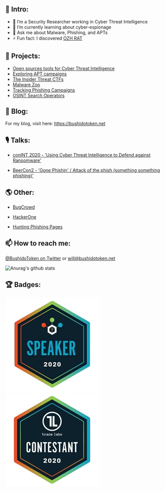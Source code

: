 ## 👋 Intro:

- 🔭 I’m a Security Researcher working in Cyber Threat Intelligence 
- 🌱 I’m currently learning about cyber-espionage
- 💬 Ask me about Malware, Phishing, and APTs
- ⚡ Fun fact: I discovered [OZH RAT](https://malpedia.caad.fkie.fraunhofer.de/details/win.ozh_rat)

## 🤖 Projects:

- [Open sources tools for Cyber Threat Intelligence](https://github.com/BushidoUK/Open-source-tools-for-CTI/blob/master/README.md)
- [Exploring APT campaigns](https://github.com/BushidoUK/Exploring-APT-campaigns)
- [The Insider Threat CTFs](https://github.com/BushidoUK/The-Insider-Threat-CTF)
- [Malware Zoo](https://github.com/BushidoUK/Malware-Zoo/blob/main/Need-to-know%20malware.csv)
- [Tracking Phishing Campaigns](https://pastebin.com/u/BUSHIDOTOKEN)
- [OSINT Search Operators](https://github.com/BushidoUK/OSINT-SearchOperators)

## 📝 Blog: 

For my blog, visit here: https://bushidotoken.net

## 🎙 Talks:

- [conINT 2020 - 'Using Cyber Threat Intelligence to Defend against Ransomware'](https://www.youtube.com/watch?v=QLz_6ghgNXA)

- [BeerCon2 - 'Gone Phishin' / Attack of the phish (something something phishing)'](https://www.youtube.com/watch?v=REVItTHz2-c)

## 🌎 Other: 

- [BugCrowd](https://bugcrowd.com/BushidoToken)

- [HackerOne](https://hackerone.com/bushidotoken)

- [Hunting Phishing Pages](https://twitter.com/search?q=from%3A%40BushidoToken%20phishing&src=typed_query&f=live)

## 📫 How to reach me:

[@BushidoToken on Twitter](https://twitter.com/BushidoToken) or will@bushidotoken.net

![Anurag's github stats](https://github-readme-stats.vercel.app/api?username=BushidoUK&show_icons=true&title_color=fff&icon_color=79ff97&text_color=9f9f9f&bg_color=151515)

## 🏆 Badges:
![conintbadge](https://github.com/BushidoUK/BushidoUK/blob/master/conintbadge.jpg)
![tracelabs](https://github.com/BushidoUK/BushidoUK/blob/master/tracelabs.jpg)
